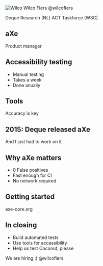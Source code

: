 ![Wilco](img/wilco.jpg)
Wilco Fiers
@wilcofiers

Deque Research (NL)
ACT Taskforce (W3C)

## aXe

Product manager

## Accessibility testing

- Manual testing
- Takes a week
- Done anually

## Tools

Accuracy is key

## 2015: Deque released aXe

And I just had to work on it

## Why aXe matters

- 0 False positives
- Fast enough for CI
- No network required


## Getting started

axe-core.org

## In closing

- Build automated tests
- Use tools for accessibility
- Help us test Coconut, please

We are hiring :)
@wilcofiers